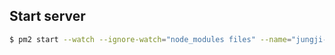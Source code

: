 ## Start server

```bash
$ pm2 start --watch --ignore-watch="node_modules files" --name="jungji-tbot-2993" dist/index.js
```
